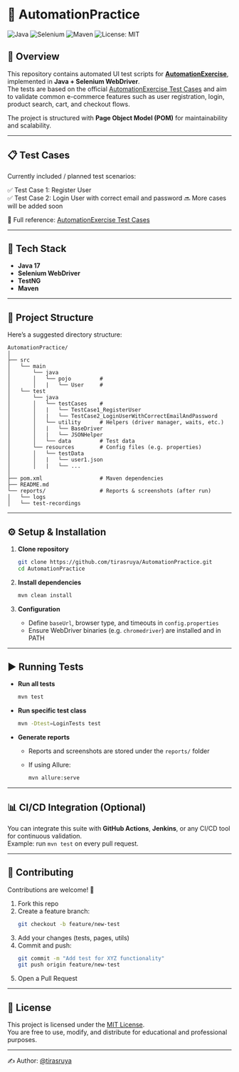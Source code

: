 # 🚀 AutomationPractice

![Java](https://img.shields.io/badge/Java-17-blue?logo=java&logoColor=white)
![Selenium](https://img.shields.io/badge/Selenium-WebDriver-green?logo=selenium&logoColor=white)
![Maven](https://img.shields.io/badge/Maven-Build-orange?logo=apachemaven&logoColor=white)
![License: MIT](https://img.shields.io/badge/License-MIT-yellow.svg)

## 🧪 Overview

This repository contains automated UI test scripts for **[AutomationExercise](https://automationexercise.com/)**, implemented in **Java + Selenium WebDriver**.  
The tests are based on the official [AutomationExercise Test Cases](https://automationexercise.com/test_cases) and aim to validate common e-commerce features such as user registration, login, product search, cart, and checkout flows.

The project is structured with **Page Object Model (POM)** for maintainability and scalability.

---

## 📋 Test Cases

Currently included / planned test scenarios:

✅ Test Case 1: Register User  
✅ Test Case 2: Login User with correct email and password
🔜 More cases will be added soon  

📌 Full reference: [AutomationExercise Test Cases](https://automationexercise.com/test_cases)

---

## 🧱 Tech Stack

- **Java 17**  
- **Selenium WebDriver**  
- **TestNG**  
- **Maven**  

---

## 📂 Project Structure

Here’s a suggested directory structure:

```
AutomationPractice/
│
├── src
│   └── main
│       └── java
│       │   └── pojo         #
│       │   |   └── User     #
│   └── test
│       └── java
│       │   └── testCases    #
│       │   |   └── TestCase1_RegisterUser
│       │   |   └── TestCase2_LoginUserWithCorrectEmailAndPassword
│       │   └── utility      # Helpers (driver manager, waits, etc.)
│       │   |   └── BaseDriver
│       │   |   └── JSONHelper
│       │   └── data         # Test data
│       └── resources        # Config files (e.g. properties)
│       │   └── testData
│       │   |   └── user1.json
│       │   |   └── ...
│
├── pom.xml                  # Maven dependencies
├── README.md
└── reports/                 # Reports & screenshots (after run)
│   └── logs
│   └── test-recordings
```

---

## ⚙️ Setup & Installation

1. **Clone repository**

   ```bash
   git clone https://github.com/tirasruya/AutomationPractice.git
   cd AutomationPractice
   ```

2. **Install dependencies**

   ```bash
   mvn clean install
   ```

3. **Configuration**
   - Define `baseUrl`, browser type, and timeouts in `config.properties`
   - Ensure WebDriver binaries (e.g. `chromedriver`) are installed and in PATH

---

## ▶️ Running Tests

- **Run all tests**

  ```bash
  mvn test
  ```

- **Run specific test class**

  ```bash
  mvn -Dtest=LoginTests test
  ```

- **Generate reports**
  - Reports and screenshots are stored under the `reports/` folder  
  - If using Allure:  

    ```bash
    mvn allure:serve
    ```

---

## 📊 CI/CD Integration (Optional)

You can integrate this suite with **GitHub Actions**, **Jenkins**, or any CI/CD tool for continuous validation.  
Example: run `mvn test` on every pull request.

---

## 🤝 Contributing

Contributions are welcome! 🚀

1. Fork this repo  
2. Create a feature branch:  
   ```bash
   git checkout -b feature/new-test
   ```
3. Add your changes (tests, pages, utils)  
4. Commit and push:  
   ```bash
   git commit -m "Add test for XYZ functionality"
   git push origin feature/new-test
   ```
5. Open a Pull Request  

---

## 📄 License

This project is licensed under the [MIT License](LICENSE).  
You are free to use, modify, and distribute for educational and professional purposes.

---

✍️ Author: [@tirasruya](https://github.com/tirasruya)
